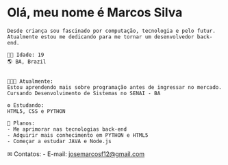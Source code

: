 # Olá, meu nome é Marcos Silva

    Desde criança sou fascinado por computação, tecnologia e pelo futur. Atualmente estou me dedicando para me tornar um desenvolvedor back-end.

    👦🏾 Idade: 19
    🌎 BA, Brazil
    
   
    👨🏾‍💻 Atualmente:
    Estou aprendendo mais sobre programação antes de ingressar no mercado. Cursando Desenvolvimento de Sistemas no SENAI - BA 

    ⚙ Estudando:
    HTML5, CSS e PYTHON
    
    🌱 Planos:
    - Me aprimorar nas tecnologias back-end
    - Adquirir mais conhecimento em PYTHON e HTML5
    - Começar a estudar JAVA e Node.js
    
✉ Contatos:
    - E-mail: josemarcosf12@gmail.com
